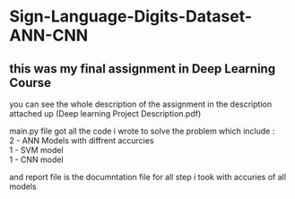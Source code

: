 # Sign-Language-Digits-Dataset-ANN-CNN
## this was my final assignment in Deep Learning Course

you can see the whole description of the assignment in the description attached up (Deep learning Project Description.pdf)

main.py file got all the code i wrote to solve the problem which include :</br>
2 - ANN Models with diffrent accurcies<br>
1 - SVM model <br>
1 - CNN model<br>

and report file is the documntation file for all step i took with accuries of all models
